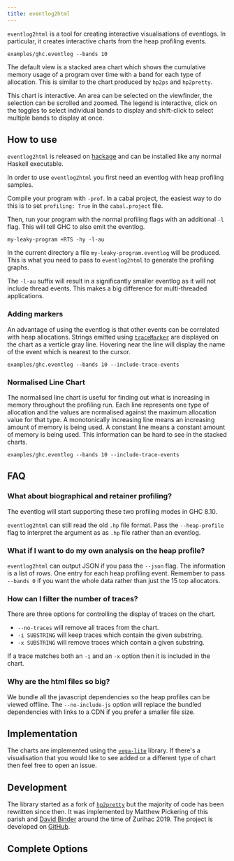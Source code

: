 ```yaml
---
title: eventlog2html
---
```


`eventlog2html` is a tool for creating interactive visualisations of eventlogs. In particular, it creates
interactive charts from the heap profiling events.

```{.eventlog traces=False }
examples/ghc.eventlog --bands 10
```

The default view is a stacked area chart which shows the cumulative memory
usage of a program over time with a band for each type of allocation.
This is similar to the chart produced by `hp2ps` and `hp2pretty`.

This chart is interactive. An area can be selected on the viewfinder, the
selection can be scrolled and zoomed. The legend is interactive, click on the
toggles to select individual bands to display and shift-click to select multiple
bands to display at once.

## How to use

`eventlog2html` is released on [hackage](https://hackage.haskell.org/package/eventlog2html) and can be installed like any normal Haskell executable.

In order to use `eventlog2html` you first need an eventlog with heap profiling
samples.

Compile your program with `-prof`. In a cabal project, the easiest way to
do this is to set `profiling: True` in the `cabal.project` file.

Then, run your program with the normal profiling flags with an additional `-l`
flag. This will tell GHC to also emit the eventlog.

```
my-leaky-program +RTS -hy -l-au
```

In the current directory a file `my-leaky-program.eventlog` will be produced.
This is what you need to pass to `eventlog2html` to generate the profiling
graphs.


<div class="alert alert-info" role="alert">

The `-l-au` suffix will result in a significantly smaller eventlog
as it will not include thread events. This makes a big difference for
multi-threaded applications.

</div>

### Adding markers

An advantage of using the eventlog is that other events can be correlated with
heap allocations. Strings emitted using [`traceMarker`](https://hackage.haskell.org/package/base-4.14.1.0/docs/Debug-Trace.html#v:traceMarker) are displayed on the
chart as a verticle gray line. Hovering near the line will display the name of
the event which is nearest to the cursor.

```{.eventlog traces=True }
examples/ghc.eventlog --bands 10 --include-trace-events
```

### Normalised Line Chart

The normalised line chart is useful for finding out what is increasing in
memory throughout the profiling run. Each line represents one type of allocation
and the values are normalised against the maximum allocation value for that
type. A monotonically increasing line means an increasing amount of memory is
being used. A constant line means a constant amount of memory is being used.
This information can be hard to see in the stacked charts.

```{.eventlog type=line}
examples/ghc.eventlog --bands 10 --include-trace-events
```

## FAQ

### What about biographical and retainer profiling?

The eventlog will start supporting these two profiling modes in GHC 8.10.

`eventlog2html` can still read the old `.hp` file format. Pass the
`--heap-profile` flag to interpret the argument as as `.hp` file rather than
an eventlog.

### What if I want to do my own analysis on the heap profile?

`eventlog2html` can output JSON if you pass the `--json` flag. The information
is a list of rows. One entry for each heap profiling event. Remember to pass
`--bands 0` if you want the whole data rather than just the 15 top allocators.

### How can I filter the number of traces?

There are three options for controlling the display of traces on the chart.

* `--no-traces` will remove all traces from the chart.
* `-i SUBSTRING` will keep traces which contain the given substring.
* `-x SUBSTRING` will remove traces which contain a given substring.

If a trace matches both an `-i` and an `-x` option then it is included in the
chart.

### Why are the html files so big?

We bundle all the javascript dependencies so the heap profiles can be
viewed offline. The `--no-include-js` option will replace the bundled dependencies with links to a CDN if you prefer a smaller file size.

## Implementation

The charts are implemented using the [`vega-lite`](https://vega.github.io/vega-lite/) library. If there's a visualisation that you would like to see added or a
different type of chart then feel free to open an issue.

## Development

The library started as a fork of [`hp2pretty`](https://hackage.haskell.org/package/hp2pretty) but the majority of code has been rewritten since then. It was
implemented by Matthew Pickering of this parish and [David Binder](https://github.com/BinderDavid) around the time of Zurihac 2019.
The project is developed on [GitHub](https://github.com/mpickering/eventlog2html).

## Complete Options

```{.help}
```




